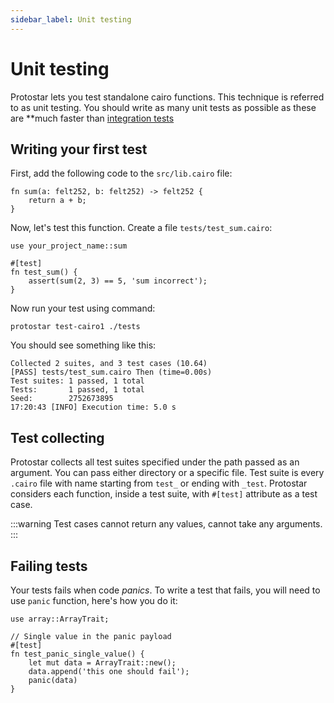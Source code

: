 ```yaml
---
sidebar_label: Unit testing
---
```


# Unit testing
Protostar lets you test standalone cairo functions. This technique is referred to as unit testing. You should write as many unit tests as possible as these are **much faster than [integration tests](./02-integration-testing.md)

## Writing your first test

First, add the following code to the `src/lib.cairo` file:
```
fn sum(a: felt252, b: felt252) -> felt252 {
    return a + b;
}
```

Now, let's test this function. Create a file `tests/test_sum.cairo`:
```
use your_project_name::sum

#[test]
fn test_sum() {
    assert(sum(2, 3) == 5, 'sum incorrect');
}
```

Now run your test using command:
```
protostar test-cairo1 ./tests
```

You should see something like this:
```
Collected 2 suites, and 3 test cases (10.64)
[PASS] tests/test_sum.cairo Then (time=0.00s)
Test suites: 1 passed, 1 total
Tests:       1 passed, 1 total
Seed:        2752673895
17:20:43 [INFO] Execution time: 5.0 s
```

## Test collecting
Protostar collects all test suites specified under the path passed as an argument. You can pass either directory or a specific file. Test suite is every `.cairo` file with name starting from `test_` or ending with `_test`. Protostar considers each function, inside a test suite, with `#[test]` attribute as a test case.

:::warning
Test cases cannot return any values, cannot take any arguments.
:::

## Failing tests

Your tests fails when code *panics*. To write a test that fails, you will need to use `panic` function, here's how you do it:

```
use array::ArrayTrait;

// Single value in the panic payload
#[test]
fn test_panic_single_value() {
    let mut data = ArrayTrait::new();
    data.append('this one should fail');
    panic(data)
}
```
